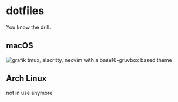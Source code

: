 # dotfiles
You know the drill.

## macOS
![grafik](https://user-images.githubusercontent.com/6138133/158418434-e9a3948b-a884-46b0-a341-12ad3e69940d.png)
tmux, alacritty, neovim with a base16-gruvbox based theme

## Arch Linux
not in use anymore
